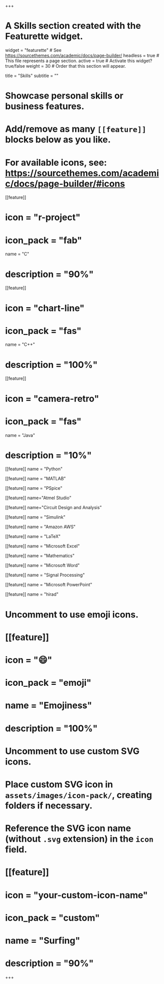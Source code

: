 +++
# A Skills section created with the Featurette widget.
widget = "featurette"  # See https://sourcethemes.com/academic/docs/page-builder/
headless = true  # This file represents a page section.
active = true  # Activate this widget? true/false
weight = 30  # Order that this section will appear.

title = "Skills"
subtitle = ""

# Showcase personal skills or business features.
# 
# Add/remove as many `[[feature]]` blocks below as you like.
# 
# For available icons, see: https://sourcethemes.com/academic/docs/page-builder/#icons

[[feature]]
 # icon = "r-project"
 # icon_pack = "fab"
  name = "C"
 # description = "90%"
  
[[feature]]
#  icon = "chart-line"
#  icon_pack = "fas"
  name = "C++"
#  description = "100%"  
  
[[feature]]
 # icon = "camera-retro"
 # icon_pack = "fas"
  name = "Java"
 # description = "10%"
 [[feature]]
 name = "Python"
 
 [[feature]]
 name = "MATLAB"
 
 [[feature]]
name = "PSpice"

[[feature]]
name="Atmel Studio"

[[feature]]
name="Circuit Design and Analysis"

[[feature]]
name = "Simulink"

[[feature]]
name = "Amazon AWS"

[[feature]]
name  = "LaTeX"

[[feature]]
name = "Microsoft Excel"

[[feature]]
name = "Mathematics"

[[feature]]
name = "Microsoft Word"

[[feature]]
name = "Signal Processing"

[[feature]]
name = "Microsoft PowerPoint"

[[feature]]
name = "hirad"

# Uncomment to use emoji icons.
# [[feature]]
#  icon = ":smile:"
#  icon_pack = "emoji"
#  name = "Emojiness"
#  description = "100%"  

# Uncomment to use custom SVG icons.
# Place custom SVG icon in `assets/images/icon-pack/`, creating folders if necessary.
# Reference the SVG icon name (without `.svg` extension) in the `icon` field.
# [[feature]]
#  icon = "your-custom-icon-name"
#  icon_pack = "custom"
#  name = "Surfing"
#  description = "90%"

+++
